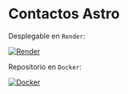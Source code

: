 # Contactos Astro

Desplegable en `Render`:

[![Render](https://img.shields.io/badge/Render-Deploy-blue?logo=render&logoColor=white)](https://contactos-astro.onrender.com)

Repositorio en `Docker`:

[![Docker](https://img.shields.io/badge/Docker-Image-blue?logo=docker&logoColor=white)](https://hub.docker.com/r/wqryx/contactos-astro)
